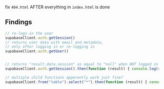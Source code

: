 fix `404.html` AFTER everything in `index.html` is done

## Findings

```javascript
// re-logs-in the user
supabaseClient.auth.getSession()
// returns user data with email and metadata,
// only after logging in or re-logging in
supabaseClient.auth.getUser()


// returns "result.data.session" as equal to "null" when NOT logged in
supabaseClient.auth.getSession().then(function (result) { console.log(result) } );
```

```javascript
// multiple child functions apperently work just fine?
supabaseClient.from("table").select("*").then(function (result) { console.log(result) } )
```
